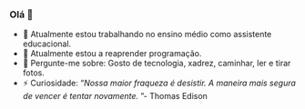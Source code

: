 ### Olá 👋

- 🔭 Atualmente estou trabalhando no ensino médio como assistente educacional.
- 🌱 Atualmente estou a reaprender programação.
- 💬 Pergunte-me sobre: ​​Gosto de tecnologia, xadrez, caminhar, ler e tirar fotos.
- ⚡ Curiosidade: “*Nossa maior fraqueza é desistir. A maneira mais segura de vencer é tentar novamente.* ”- Thomas Edison
